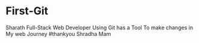 # First-Git
Sharath Full-Stack Web Developer Using Git has a Tool To make changes in My web Journey 
#thankyou Shradha Mam
